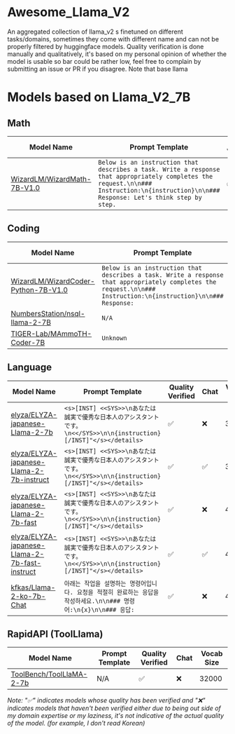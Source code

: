# Awesome_Llama_V2
An aggregated collection of llama_v2 s finetuned on different tasks/domains, sometimes they come with different name and can not be properly filtered by huggingface models.
Quality verification is done manually and qualitatively, it's based on my personal opinion of whether the model is usable so bar could be rather low, feel free to complain by submitting an issue or PR if you disagree.
Note that base llama 
# Models based on Llama_V2_7B

## Math
| Model Name                  |          Prompt Template            | Quality Verified  | Chat | Vocab Size |
|-----------------------------|-------------------------------------|-------------------|------|------------|
| [WizardLM/WizardMath-7B-V1.0](https://huggingface.co/WizardLM/WizardMath-7B-V1.0) |```Below is an instruction that describes a task. Write a response that appropriately completes the request.\n\n### Instruction:\n{instruction}\n\n### Response: Let's think step by step.``` | ✅ | ✅ | 32001 |

## Coding
| Model Name                  |          Prompt Template            | Quality Verified  | Chat | Vocab Size | Language | 
|-----------------------------|-------------------------------------|-------------------|------|------------|----------|
| [WizardLM/WizardCoder-Python-7B-V1.0](https://huggingface.co/WizardLM/WizardCoder-Python-7B-V1.0/tree/main) |```Below is an instruction that describes a task. Write a response that appropriately completes the request.\n\n### Instruction:\n{instruction}\n\n### Response:``` | ✅ | ✅ | 32001 | Python |
| [NumbersStation/nsql-llama-2-7B](https://huggingface.co/NumbersStation/nsql-llama-2-7B) | ```N/A``` | ❌ | ❌ | 32000 | SQL |
| [TIGER-Lab/MAmmoTH-Coder-7B](https://huggingface.co/TIGER-Lab/MAmmoTH-Coder-7B) | ```Unknown``` | ❌ | ❌ | 32017 | General |

                  

## Language
| Model Name                  |          Prompt Template            | Quality Verified  | Chat | Vocab Size | Language | 
|-----------------------------|-------------------------------------|-------------------|------|------------|----------|
| [elyza/ELYZA-japanese-Llama-2-7b](https://huggingface.co/elyza/ELYZA-japanese-Llama-2-7b) | ```<s>[INST] <<SYS>>\nあなたは誠実で優秀な日本人のアシスタントです。\n<</SYS>>\n\n{instruction} [/INST]"</s></details> ```| ✅ | ❌ | 32000 | Japanese |
| [elyza/ELYZA-japanese-Llama-2-7b-instruct](https://huggingface.co/elyza/ELYZA-japanese-Llama-2-7b-instruct) | ```<s>[INST] <<SYS>>\nあなたは誠実で優秀な日本人のアシスタントです。\n<</SYS>>\n\n{instruction} [/INST]"</s></details> ```| ✅ | ✅ | 32000 | Japanese |
| [elyza/ELYZA-japanese-Llama-2-7b-fast](https://huggingface.co/elyza/ELYZA-japanese-Llama-2-7b-fast) | ```<s>[INST] <<SYS>>\nあなたは誠実で優秀な日本人のアシスタントです。\n<</SYS>>\n\n{instruction} [/INST]"</s></details> ```| ✅ | ❌ | 45043 | Japanese |
| [elyza/ELYZA-japanese-Llama-2-7b-fast-instruct](https://huggingface.co/elyza/ELYZA-japanese-Llama-2-7b-fast-instruct) | ```<s>[INST] <<SYS>>\nあなたは誠実で優秀な日本人のアシスタントです。\n<</SYS>>\n\n{instruction} [/INST]"</s></details> ```| ✅ | ✅ | 45043 | Japanese |
| [kfkas/Llama-2-ko-7b-Chat](https://huggingface.co/kfkas/Llama-2-ko-7b-Chat) | ```아래는 작업을 설명하는 명령어입니다. 요청을 적절히 완료하는 응답을 작성하세요.\n\n### 명령어:\n{x}\n\n### 응답:```| ✅ | ❌ | 46336 | Korean |

## RapidAPI (ToolLlama)
| Model Name                     |          Prompt Template            | Quality Verified  |  Chat | Vocab Size |
|--------------------------------|-------------------------------------|-------------------| ------| ---------- |
| [ToolBench/ToolLlaMA-2-7b](https://huggingface.co/ToolBench/ToolLLaMA-2-7b) | N/A | ✅ | ❌ | 32000 |

*Note: "✅" indicates models whose quality has been verified and "❌" indicates models that haven't been verified either due to being out side of my domain expertise or my laziness, it's not indicative of the actual quality of the model. (for example, I don't read Korean)*
